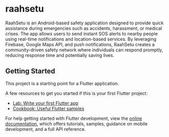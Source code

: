 # raahsetu

RaahSetu is an Android-based safety application designed to provide quick assistance during emergencies such as accidents, harassment, or medical crises. The app allows users to send instant SOS alerts to nearby people using real-time notifications and location-based services. By leveraging Firebase, Google Maps API, and push notifications, RaahSetu creates a community-driven safety network where individuals can respond promptly, reducing response time and potentially saving lives.

## Getting Started

This project is a starting point for a Flutter application.

A few resources to get you started if this is your first Flutter project:

- [Lab: Write your first Flutter app](https://docs.flutter.dev/get-started/codelab)
- [Cookbook: Useful Flutter samples](https://docs.flutter.dev/cookbook)

For help getting started with Flutter development, view the
[online documentation](https://docs.flutter.dev/), which offers tutorials,
samples, guidance on mobile development, and a full API reference.
